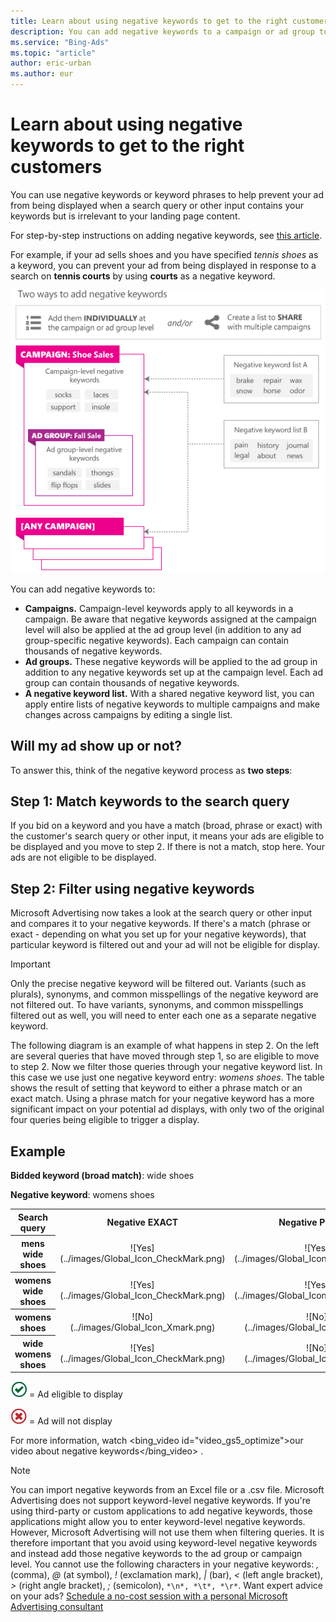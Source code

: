 ```yaml
---
title: Learn about using negative keywords to get to the right customers
description: You can add negative keywords to a campaign or ad group to help prevent paying for clicks from people who aren’t interested in your product.
ms.service: "Bing-Ads"
ms.topic: "article"
author: eric-urban
ms.author: eur
---
```


# Learn about using negative keywords to get to the right customers

You can use negative keywords or keyword phrases to help prevent your ad from being displayed when a search query or other input contains your keywords but is irrelevant to your landing page content.

For step-by-step instructions on adding negative keywords, see [this article](./hlp_BA_PROC_AddNegativeKeywords.md).

For example, if your ad sells shoes and you have specified *tennis shoes* as a keyword, you can prevent your ad from being displayed in response to a search on **tennis courts** by using **courts** as a negative keyword.

![Negative keyword options](../images/BA_Conc_NKWoptions.png)

You can add negative keywords to:

- **Campaigns.** Campaign-level keywords apply to all keywords in a campaign. Be aware that negative keywords assigned at the campaign level will also be applied at the ad group level (in addition to any ad group-specific negative keywords). Each campaign can contain thousands of negative keywords.
- **Ad groups.** These negative keywords will be applied to the ad group in addition to any negative keywords set up at the campaign level. Each ad group can contain thousands of negative keywords.
- **A negative keyword list.** With a shared negative keyword list, you can apply entire lists of negative keywords to multiple campaigns and make changes across campaigns by editing a single list.

## Will my ad show up or not?

To answer this, think of the negative keyword process as **two steps**:

## Step 1: Match keywords to the search query

If you bid on a keyword and you have a match (broad, phrase or exact) with the customer's search query or other input, it means your ads are eligible to be displayed and you move to step 2. If there is not a match, stop here. Your ads are not eligible to be displayed.

## Step 2: Filter using negative keywords

Microsoft Advertising now takes a look at the search query or other input and compares it to your negative keywords. If there's a match (phrase or exact -  depending on what you set up for your negative keywords), that particular keyword is filtered out and your ad will not be eligible for display.

> [!IMPORTANT]
> Only the precise negative keyword will be filtered out. Variants (such as plurals), synonyms, and common misspellings of the negative keyword are not filtered out. To have variants, synonyms, and common misspellings filtered out as well, you will need to enter each one as a separate negative keyword.

The following diagram is an example of what happens in step 2. On the left are several queries that have moved through step 1, so are eligible to move to step 2. Now we filter those queries through your negative keyword list. In this case we use just one negative keyword entry: *womens shoes*. The table shows the result of setting that keyword to either a phrase match or an exact match. Using a phrase match for your negative keyword has a more significant impact on your potential ad displays, with only two of the original four queries being eligible to trigger a display.

## Example

**Bidded keyword (broad match)**: wide shoes

**Negative keyword**: womens shoes

<table>
  <tr>
    <th scope="col">Search query</th>
    <th style="text-align:center" scope="col">Negative EXACT</th>
    <th style="text-align:center" scope="col">Negative PHRASE</th>
  </tr>
  <tr>
    <th scope="row" style="background: transparent">mens wide shoes</th>
    <td style="text-align:center">
        ![Yes](../images/Global_Icon_CheckMark.png)
      </td>
    <td style="text-align:center">
        ![Yes](../images/Global_Icon_CheckMark.png)
      </td>
  </tr>
  <tr>
    <th scope="row" style="background: transparent">womens wide shoes</th>
    <td style="text-align:center">
        ![Yes](../images/Global_Icon_CheckMark.png)
      </td>
    <td style="text-align:center">
        ![Yes](../images/Global_Icon_CheckMark.png)
      </td>
  </tr>
  <tr>
    <th scope="row" style="background: transparent">womens shoes</th>
    <td style="text-align:center">
        ![No](../images/Global_Icon_Xmark.png)
      </td>
    <td style="text-align:center">
        ![No](../images/Global_Icon_Xmark.png)
      </td>
  </tr>
  <tr>
    <th scope="row" style="background: transparent">wide womens shoes</th>
    <td style="text-align:center">
        ![Yes](../images/Global_Icon_CheckMark.png)
      </td>
    <td style="text-align:center">
        ![No](../images/Global_Icon_Xmark.png)
      </td>
  </tr>
</table>

![Yes](../images/Global_Icon_CheckMark.png) = Ad eligible to display

![No](../images/Global_Icon_Xmark.png) = Ad will not display

For more information, watch
<bing_video id="video_gs5_optimize">our video about negative keywords</bing_video>
.

> [!NOTE]
> You can import negative keywords from an Excel file or a .csv file.
> Microsoft Advertising does not support keyword-level negative keywords. If you're using third-party or custom applications to add negative keywords, those applications might allow you to enter keyword-level negative keywords. However, Microsoft Advertising will not use them when filtering queries. It is therefore important that you avoid using keyword-level negative keywords and instead add those negative keywords to the ad group or campaign level.
> You cannot use the following characters in your negative keywords: *,* (comma), *@* (at symbol), *!* (exclamation mark), *|* (bar), *&lt;* (left angle bracket), *&gt;* (right angle bracket), *;* (semicolon), ```*\n*, *\t*, *\r*```.
> Want expert advice on your ads? [Schedule a no-cost session with a personal Microsoft Advertising consultant](https://go.microsoft.com/fwlink?LinkId=837456)


